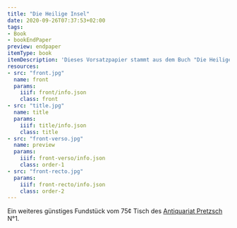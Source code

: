 ```yaml
---
title: "Die Heilige Insel"
date: 2020-09-26T07:37:53+02:00
tags:
- Book
- bookEndPaper
preview: endpaper
itemType: book
itemDescription: 'Dieses Vorsatzpapier stammt aus dem Buch "Die Heilige Insel" von Lely Kempin, 8. Auflage, erschienen 1921 bei Velhagen & Klasing, Bielefeld. <a class="worldcat" href="http://www.worldcat.org/oclc/936421290">&nbsp;</a>'
resources:
- src: "front.jpg"
  name: front
  params:
    iiif: front/info.json
    class: front
- src: "title.jpg"
  name: title
  params:
    iiif: title/info.json
    class: title
- src: "front-verso.jpg"
  name: preview
  params:
    iiif: front-verso/info.json
    class: order-1
- src: "front-recto.jpg"
  params:
    iiif: front-recto/info.json
    class: order-2
---
```


Ein weiteres günstiges Fundstück vom 75¢ Tisch des [Antiquariat Pretzsch](https://antiquariat-pretzsch.de/) N°1.

<!--more-->
